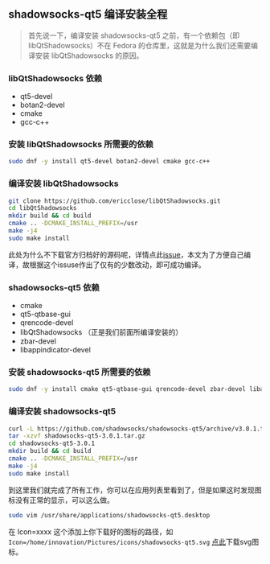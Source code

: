 ## shadowsocks-qt5 编译安装全程

>首先说一下，编译安装 shadowsocks-qt5 之前，有一个依赖包（即 libQtShadowsocks）不在 Fedora 的仓库里，这就是为什么我们还需要编译安装 libQtShadowsocks 的原因。

### libQtShadowsocks 依赖

* qt5-devel
* botan2-devel
* cmake
* gcc-c++

### 安装 libQtShadowsocks 所需要的依赖

```bash
sudo dnf -y install qt5-devel botan2-devel cmake gcc-c++
```

### 编译安装 libQtShadowsocks

```bash
git clone https://github.com/ericclose/libQtShadowsocks.git
cd libQtShadowsocks
mkdir build && cd build
cmake .. -DCMAKE_INSTALL_PREFIX=/usr
make -j4
sudo make install
```

此处为什么不下载官方归档好的源码呢，详情点此[issue](https://github.com/shadowsocks/shadowsocks-qt5/issues/760#issuecomment-435806894)，本文为了方便自己编译，故根据这个issuse作出了仅有的少数改动，即可成功编译。

### shadowsocks-qt5 依赖

* cmake
* qt5-qtbase-gui
* qrencode-devel
* libQtShadowsocks （正是我们前面所编译安装的）
* zbar-devel
* libappindicator-devel

### 安装 shadowsocks-qt5 所需要的依赖

```bash
sudo dnf -y install cmake qt5-qtbase-gui qrencode-devel zbar-devel libappindicator-devel
```

### 编译安装 shadowsocks-qt5

```bash
curl -L https://github.com/shadowsocks/shadowsocks-qt5/archive/v3.0.1.tar.gz > shadowsocks-qt5-3.0.1.tar.gz
tar -xzvf shadowsocks-qt5-3.0.1.tar.gz
cd shadowsocks-qt5-3.0.1
mkdir build && cd build
cmake .. -DCMAKE_INSTALL_PREFIX=/usr
make -j4
sudo make install
```

到这里我们就完成了所有工作，你可以在应用列表里看到了，但是如果这时发现图标没有正常的显示，可以这么做。

```bash
sudo vim /usr/share/applications/shadowsocks-qt5.desktop
```

在 Icon=xxxx 这个添加上你下载好的图标的路径，如`Icon=/home/innovation/Pictures/icons/shadowsocks-qt5.svg`
[点此](https://icon-icons.com/descargaimagen.php?id=94122&root=1381/SVG/&file=shadowsocksqt5_94122.svg)下载svg图标。